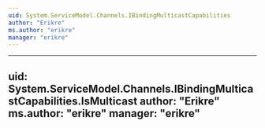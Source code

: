 ```yaml
---
uid: System.ServiceModel.Channels.IBindingMulticastCapabilities
author: "Erikre"
ms.author: "erikre"
manager: "erikre"
---
```


---
uid: System.ServiceModel.Channels.IBindingMulticastCapabilities.IsMulticast
author: "Erikre"
ms.author: "erikre"
manager: "erikre"
---
